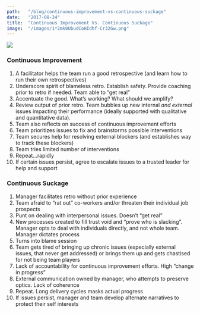 ```yaml
---
path:	"/blog/continuous-improvement-vs-continuous-suckage"
date:	"2017-08-24"
title:	"Continuous Improvement Vs. Continuous Suckage"
image:	"/images/1*2mk0UbudCoHIdhf-Cr32Gw.png"
---
```


![](/images/1*2mk0UbudCoHIdhf-Cr32Gw.png)

### Continuous Improvement

1. A facilitator helps the team run a good retrospective (and learn how to run their own retrospectives)
2. Underscore spirit of blameless retro. Establish safety. Provide coaching prior to retro if needed. Team able to “get real”
3. Accentuate the good. What’s working? What should we amplify?
4. Review output of prior retro. Team bubbles up new internal *and external* issues impacting their performance (ideally supported with qualitative and quantitative data).
5. Team also reflects on success of continuous improvement efforts
6. Team prioritizes issues to fix and brainstorms possible interventions
7. Team secures help for resolving external blockers (and establishes way to track these blockers)
8. Team tries limited number of interventions
9. Repeat…rapidly
10. If certain issues persist, agree to escalate issues to a trusted leader for help and support
### **Continuous Suckage**

1. Manager facilitates retro without prior experience
2. Team afraid to “rat out” co-workers and/or threaten their individual job prospects
3. Punt on dealing with interpersonal issues. Doesn’t “get real”
4. New processes created to fill trust void and “prove who is slacking”. Manager opts to deal with individuals directly, and not whole team. Manager dictates process
5. Turns into blame session
6. Team gets tired of bringing up chronic issues (especially external issues, that never get addressed) or brings them up and gets chastised for not being team players
7. Lack of accountability for continuous improvement efforts. High “change in progress”
8. External communication owned by manager, who attempts to preserve optics. Lack of coherence
9. Repeat. Long delivery cycles masks actual progress
10. If issues persist, manager and team develop alternate narratives to protect their self interests
